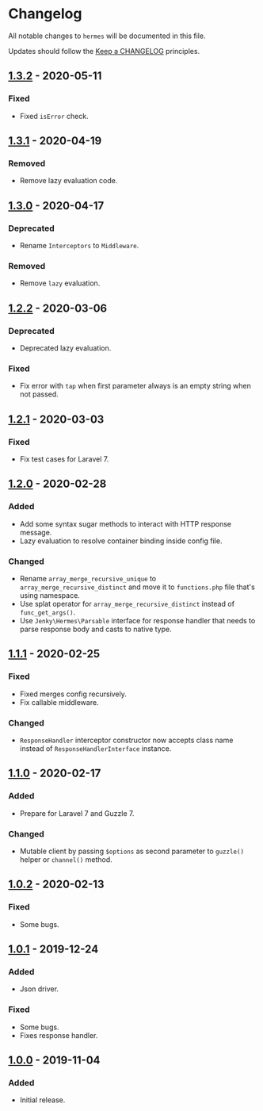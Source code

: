# Changelog

All notable changes to `hermes` will be documented in this file.

Updates should follow the [Keep a CHANGELOG](http://keepachangelog.com/) principles.

<!-- ## [Unreleased]

### Added

### Changed

### Deprecated

### Removed

### Fixed -->

## [1.3.2](https://github.com/jenky/hermes/compare/1.3.1...1.3.2) - 2020-05-11

### Fixed
- Fixed `isError` check.

## [1.3.1](https://github.com/jenky/hermes/compare/1.3.0...1.3.1) - 2020-04-19

### Removed
- Remove lazy evaluation code.

## [1.3.0](https://github.com/jenky/hermes/compare/1.2.2...1.3.0) - 2020-04-17

### Deprecated
- Rename `Interceptors` to `Middleware`.

### Removed
- Remove `lazy` evaluation.

## [1.2.2](https://github.com/jenky/hermes/compare/1.2.1...1.2.2) - 2020-03-06

### Deprecated
- Deprecated lazy evaluation.

### Fixed
- Fix error with `tap` when first parameter always is an empty string when not passed.

## [1.2.1](https://github.com/jenky/hermes/compare/1.2.0...1.2.1) - 2020-03-03

### Fixed
- Fix test cases for Laravel 7.

## [1.2.0](https://github.com/jenky/hermes/compare/1.1.1...1.2.0) - 2020-02-28

### Added
- Add some syntax sugar methods to interact with HTTP response message.
- Lazy evaluation to resolve container binding inside config file.

### Changed
- Rename `array_merge_recursive_unique` to `array_merge_recursive_distinct` and move it to `functions.php` file that's using namespace.
- Use splat operator for `array_merge_recursive_distinct` instead of `func_get_args()`.
- Use `Jenky\Hermes\Parsable` interface for response handler that needs to parse response body and casts to native type.

## [1.1.1](https://github.com/jenky/hermes/compare/1.1.0...1.1.1) - 2020-02-25

### Fixed
- Fixed merges config recursively.
- Fix callable middleware.

### Changed
- `ResponseHandler` interceptor constructor now accepts class name instead of `ResponseHandlerInterface` instance.

## [1.1.0](https://github.com/jenky/hermes/compare/1.0.2...1.1.0) - 2020-02-17

### Added
- Prepare for Laravel 7 and Guzzle 7.

### Changed
- Mutable client by passing `$options` as second parameter to `guzzle()` helper or `channel()` method.

## [1.0.2](https://github.com/jenky/hermes/compare/1.0.1...1.0.2) - 2020-02-13

### Fixed
- Some bugs.

## [1.0.1](https://github.com/jenky/hermes/compare/1.0.0...1.0.1) - 2019-12-24

### Added
- Json driver.

### Fixed
- Some bugs.
- Fixes response handler.

## [1.0.0](https://github.com/jenky/hermes/tree/1.0.1) - 2019-11-04

### Added
- Initial release.
